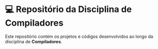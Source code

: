 # 💻 Repositório da Disciplina de Compiladores

Este repositório contém os projetos e códigos desenvolvidos ao longo da disciplina de **Compiladores**.



